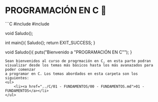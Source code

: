 # PROGRAMACIÓN EN C :croissant:
<div>

</div>
```C
#include <stdio.h>
#include <stdlib.h>

void Saludo();

int main(){
    Saludo();
    return EXIT_SUCCESS;
}

void Saludo(){
    puts("Bienvenido a \"PROGRAMACIÓN EN C\"");
}
```
Sean bienvenidos al curso de progrmación en C, en esta parte podran visualizar desde los temas más básicos hasta los más avanazados para poder comenzar
a programar en C. Los temas abordados en esta carpeta son los siguientes:
<ul>
    <li><a href="../C/01 - FUNDAMENTOS/00 - FUNDAMENTOS.md">01 - FUNDAMENTOS</a></li>
</ul>